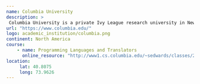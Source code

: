 ```yaml
---
name: Columbia University 
description: >
 Columbia University is a private Ivy League research university in New York City. 
url: "https://www.columbia.edu/"
logo: academic_institution/columbia.png
continent: North America
course:
    - name: Programming Languages and Translators
      online_resource: "http://www1.cs.columbia.edu/~sedwards/classes/2014/w4115-fall/index.html"
location:
     lat: 40.8075
     long: 73.9626
---
```


